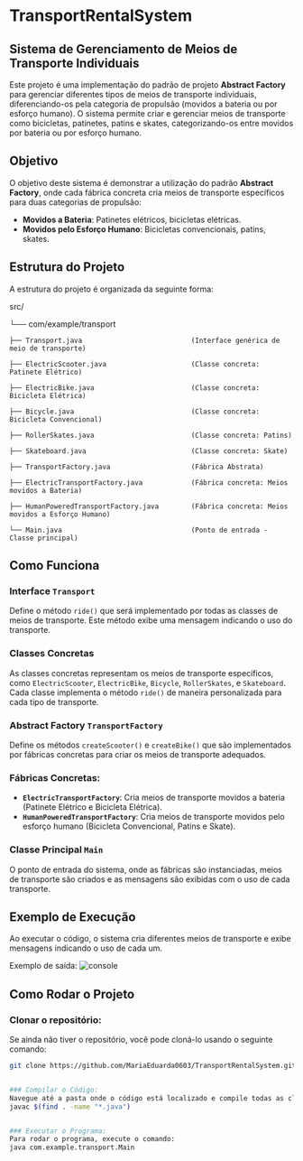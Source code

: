 # TransportRentalSystem
## Sistema de Gerenciamento de Meios de Transporte Individuais

Este projeto é uma implementação do padrão de projeto **Abstract Factory** para gerenciar diferentes tipos de meios de transporte individuais, diferenciando-os pela categoria de propulsão (movidos a bateria ou por esforço humano). O sistema permite criar e gerenciar meios de transporte como bicicletas, patinetes, patins e skates, categorizando-os entre movidos por bateria ou por esforço humano.

## Objetivo
O objetivo deste sistema é demonstrar a utilização do padrão **Abstract Factory**, onde cada fábrica concreta cria meios de transporte específicos para duas categorias de propulsão:

- **Movidos a Bateria**: Patinetes elétricos, bicicletas elétricas.
- **Movidos pelo Esforço Humano**: Bicicletas convencionais, patins, skates.

## Estrutura do Projeto
A estrutura do projeto é organizada da seguinte forma:

src/

└── com/example/transport
  
    ├── Transport.java                           (Interface genérica de meio de transporte)
    
    ├── ElectricScooter.java                     (Classe concreta: Patinete Elétrico)
    
    ├── ElectricBike.java                        (Classe concreta: Bicicleta Elétrica)
    
    ├── Bicycle.java                             (Classe concreta: Bicicleta Convencional)
    
    ├── RollerSkates.java                        (Classe concreta: Patins)

    ├── Skateboard.java                          (Classe concreta: Skate)
    
    ├── TransportFactory.java                    (Fábrica Abstrata)
    
    ├── ElectricTransportFactory.java            (Fábrica concreta: Meios movidos a Bateria)
    
    ├── HumanPoweredTransportFactory.java        (Fábrica concreta: Meios movidos a Esforço Humano)
    
    └── Main.java                                (Ponto de entrada - Classe principal)



## Como Funciona

### Interface `Transport`
Define o método `ride()` que será implementado por todas as classes de meios de transporte. Este método exibe uma mensagem indicando o uso do transporte.

### Classes Concretas
As classes concretas representam os meios de transporte específicos, como `ElectricScooter`, `ElectricBike`, `Bicycle`, `RollerSkates`, e `Skateboard`. Cada classe implementa o método `ride()` de maneira personalizada para cada tipo de transporte.

### Abstract Factory `TransportFactory`
Define os métodos `createScooter()` e `createBike()` que são implementados por fábricas concretas para criar os meios de transporte adequados.

### Fábricas Concretas:
- **`ElectricTransportFactory`**: Cria meios de transporte movidos a bateria (Patinete Elétrico e Bicicleta Elétrica).
- **`HumanPoweredTransportFactory`**: Cria meios de transporte movidos pelo esforço humano (Bicicleta Convencional, Patins e Skate).

### Classe Principal `Main`
O ponto de entrada do sistema, onde as fábricas são instanciadas, meios de transporte são criados e as mensagens são exibidas com o uso de cada transporte.

## Exemplo de Execução

Ao executar o código, o sistema cria diferentes meios de transporte e exibe mensagens indicando o uso de cada um.

Exemplo de saída:
![console](https://github.com/user-attachments/assets/0b64b3c8-b1bc-4279-9ba3-8a09c05f182b)


## Como Rodar o Projeto

### Clonar o repositório:

Se ainda não tiver o repositório, você pode cloná-lo usando o seguinte comando:

```bash
git clone https://github.com/MariaEduarda0603/TransportRentalSystem.git


### Compilar o Código:
Navegue até a pasta onde o código está localizado e compile todas as classes usando o comando:
javac $(find . -name "*.java")


### Executar o Programa:
Para rodar o programa, execute o comando:
java com.example.transport.Main











        
